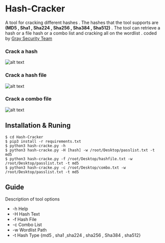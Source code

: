 # Hash-Cracker
A tool for cracking different hashes . The hashes that the tool supports are **(MD5 , Sha1 , Sha224 , Sha256 , Sha384 , Sha512)** .
The tool can retrieve a hash or a file hash or a combo list  and cracking all on the wordlist .
coded by [Gray Security Team](https://T.me/S3CURITY_GRAY)


### Crack a hash
![alt text](http://s7.picofile.com/file/8392331626/one.png "Crack a Hash ")


### Crack a hash file
![alt text](http://s6.picofile.com/file/8392331634/file.png "Crack HAsh File ")


### Crack a combo file
![alt text](http://s7.picofile.com/file/8392331642/com.png "Crack Combo file ")



## Installation & Runing
``` 
$ cd Hash-Cracker 
$ pip3 install -r requirements.txt
$ python3 hash-cracke.py -h 
$ python3 hash-cracke.py -H [hash] -w /root/Desktop/passlist.txt -t md5
$ python3 hash-cracke.py -f /root/Desktop/hashfile.txt -w /root/Desktop/passlist.txt -t md5
$ python3 hash-cracke.py -c /root/Desktop/combo.txt -w /root/Desktop/passlist.txt -t md5
``` 
## Guide 

Description of tool options

* -h Help 
* -H Hash Text
* -f Hash File
* -c Combo List 
* -w Wordlist Path 
* -t Hash Type {md5 , sha1 ,sha224 , sha256 , Sha384 , sha512}
